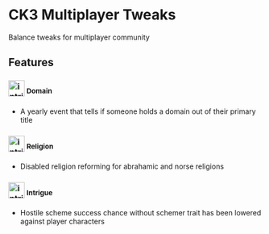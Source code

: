 # CK3 Multiplayer Tweaks

Balance tweaks for multiplayer community

## Features

### <img src="https://ck3.paradoxwikis.com/images/6/6c/Trait_architect.png" alt="intrigue" width="32"/> <sup>Domain</sup>

* A yearly event that tells if someone holds a domain out of their primary title

### <img src="https://ck3.paradoxwikis.com/images/5/5c/Trait_theologian.png" alt="intrigue" width="32"/> <sup>Religion</sup>

* Disabled religion reforming for abrahamic and norse religions

### <img src="https://ck3.paradoxwikis.com/images/0/0b/Trait_schemer.png" alt="intrigue" width="32"/> <sup>Intrigue</sup>
  * Hostile scheme success chance without schemer trait has been lowered against player characters
